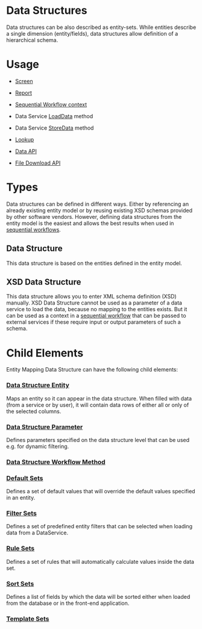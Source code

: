 # Data Structures

Data structures can be also described as entity-sets. While entities describe a single dimension (entity/fields), data structures allow definition of a hierarchical schema.

# Usage

-   [Screen](/t/Screens)

-   [Report](/t/Reports)

-   [Sequential Workflow context](/t/Context-Store)

-   Data Service [LoadData](/t/LoadData-Method) method

-   Data Service [StoreData](/t/StoreData-Method) method

-   [Lookup](/t/Lookups)

-   [Data API](/t/Data-Page)

-   [File Download API](/t/File-Download-Page)

# Types

Data structures can be defined in different ways. Either by referencing an already existing entity model or by reusing existing XSD schemas provided by other software vendors. However, defining data structures from the entity model is the easiest and allows the best results when used in [sequential workflows](/t/Sequential-Workflows).

## Data Structure

This data structure is based on the entities defined in the entity model.

## XSD Data Structure

This data structure allows you to enter XML schema definition (XSD) manually. XSD Data Structure cannot be used as a parameter of a data service to load the data, because no mapping to the entities exists. But it can be used as a context in a [sequential workflow](/t/Sequential-Workflows) that can be passed to external services if these require input or output parameters of such a schema.

# Child Elements

Entity Mapping Data Structure can have the following child elements:

### [Data Structure Entity](/t/Data-Structure-Entity)

Maps an entity so it can appear in the data structure. When filled with data (from a service or by user), it will contain data rows of either all or only of the selected columns.

### [Data Structure Parameter](/t/Data-Structure-Parameter)

Defines parameters specified on the data structure level that can be used e.g. for dynamic filtering.

### [Data Structure Workflow Method](/t/Data-Structure-Workflow-Method)

### [Default Sets](/t/Default-Sets)

Defines a set of default values that will override the default values specified in an entity.

### [Filter Sets](/t/Filter-Sets)

Defines a set of predefined entity filters that can be selected when loading data from a DataService.

### [Rule Sets](/t/Rule-Sets)

Defines a set of rules that will automatically calculate values inside the data set.

### [Sort Sets](/t/Sort-Sets)

Defines a list of fields by which the data will be sorted either when loaded from the database or in the front-end application.

### [Template Sets](/t/Template-Sets)

  
  
